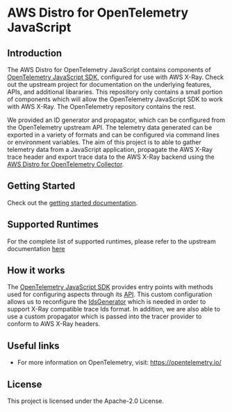 # AWS Distro for OpenTelemetry JavaScript

## Introduction

The AWS Distro for OpenTelemetry JavaScript contains components of [OpenTelemetry JavaScript SDK](https://github.com/open-telemetry/opentelemetry-js), configured for use with AWS X-Ray. Check out the upstream project for documentation on the underlying features, APIs, and additional libararies. This repository only contains a small portion of components which will allow the OpenTelemetry JavaScript SDK to work with AWS X-Ray. The OpenTelemetry repository contains the rest.

We provided an ID generator and propagator, which can be configured from the OpenTelemetry upstream API. The telemetry data generated can be exported in a variety of formats and can be configured via command lines or environment variables. The aim of this project is to able to gather telemetry data from a JavaScript application, propagate the AWS X-Ray trace header and export trace data to the AWS X-Ray backend using the [AWS Distro for OpenTelemetry Collector](https://github.com/aws-observability/aws-otel-collector).

## Getting Started

Check out the [getting started documentation](https://aws-otel.github.io/docs/getting-started/javascript-sdk).

## Supported Runtimes

For the complete list of supported runtimes, please refer to the upstream documentation [here](https://github.com/open-telemetry/opentelemetry-js/blob/master/README.md#supported-runtimes)

## How it works

The [OpenTelemetry JavaScript SDK](https://github.com/open-telemetry/opentelemetry-js) provides entry points with methods used for configuring aspects through its [API](https://github.com/open-telemetry/opentelemetry-js/tree/75ae34c0a27ab6a7c618a1f899fe69e3cede51f9/packages/opentelemetry-api). This custom configuration allows us to reconfigure the [IdsGenerator](https://github.com/open-telemetry/opentelemetry-js/blob/221ced81d97bd78c839a366f0a77282ea9d5b1ee/packages/opentelemetry-core/src/platform/node/RandomIdGenerator.ts) which is needed in order to support X-Ray compatible trace Ids format. In addition, we are also able to use a custom propagator which is passed into the tracer provider to conform to AWS X-Ray headers. 

## Useful links

* For more information on OpenTelemetry, visit: https://opentelemetry.io/

## License

This project is licensed under the Apache-2.0 License.
